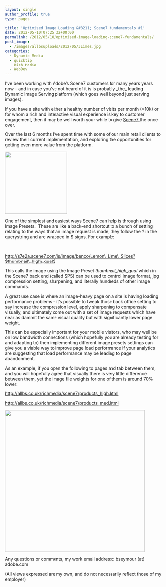 ```yaml
---
layout: single
author_profile: true
type: pages

title: 'Optimised Image Loading &#8211; Scene7 fundamentals #1'
date: 2012-05-10T07:25:32+00:00
permalink: /2012/05/10/optimised-image-loading-scene7-fundamentals/
post_image:
  - /images/allbsuploads/2012/05/3Limes.jpg
categories:
  - Dynamic Media
  - quicktip
  - Rich Media
  - WebDev
---
```

I&#8217;ve been working with Adobe&#8217;s Scene7 customers for many years years now &#8211; and in case you&#8217;ve not heard of it is is probably \_the\_ leading Dynamic Image Serving platform (which goes well beyond just serving images).

If you have a site with either a healthy number of visits per month (>10k) or for whom a rich and interactive visual experience is key to customer engagement, then it may be well worth your while to give <a title="http://www.scene7.com/" href="http://www.scene7.com/" target="_blank">Scene7 </a>the once over.

Over the last 6 months I&#8217;ve spent time with some of our main retail clients to review their current implementation, and exploring the opportunities for getting even more value from the platform.

<img class="wp-image-547 alignright" title="Lemon_Lime_Slices" src="http://ox10.it/allbs/wp-content/uploads/2012/05/Lemon_Lime_Slices-300x300.jpg" alt="" width="200" height="200" srcset="/images/allbsuploads/2012/05/Lemon_Lime_Slices-150x150.jpg 150w, /images/allbsuploads/2012/05/Lemon_Lime_Slices-300x300.jpg 300w, /images/allbsuploads/2012/05/Lemon_Lime_Slices.jpg 499w" sizes="(max-width: 200px) 100vw, 200px" />

One of the simplest and easiest ways Scene7 can help is through using Image Presets.  These are like a back-end shortcut to a bunch of setting relating to the ways that an image request is made, they follow the ? in the querystring and are wrapped in $ signs. For example:

&nbsp;

http://s7e2a.scene7.com/is/image/benco/Lemon\_Lime\_Slices?$thumbnail\_high\_qual$

This calls the image using the Image Preset $thumbnail\_high\_qual$ which in the Scene7 back end (called SPS) can be used to control image format, jpg compression setting, sharpening, and literally hundreds of other image commands.

A great use case is where an image-heavy page on a site is having loading performance problems &#8211; it&#8217;s possible to tweak those back office setting to say increase the compression level, apply sharpening to compensate visually, and ultimately come out with a set of image requests which have near as dammit the same visual quality but with significantly lower page weight.

This can be especially important for your mobile visitors, who may well be on low bandwidth connections (which hopefully you are already testing for and adapting to) then implementing different image presets settings can give you a viable way to improve page load performance if your analytics are suggesting that load performance may be leading to page abandonment.

As an example, if you open the following to pages and tab between them, and you will hopefully agree that visually there is very little difference between them, yet the image file weights for one of them is around 70% lower:

<a title="http://allbs.co.uk/richmedia/scene7/products_high.html" href="http://allbs.co.uk/richmedia/scene7/products_high.html" target="_blank">http://allbs.co.uk/richmedia/scene7/products_high.html</a>

<a title="http://allbs.co.uk/richmedia/scene7/products_med.html" href="http://allbs.co.uk/richmedia/scene7/products_med.html" target="_blank">http://allbs.co.uk/richmedia/scene7/products_med.html</a>

[<img class="wp-image-565 alignnone" title="Fruit Gallery" src="http://ox10.it/allbs/wp-content/uploads/2012/05/FruitGallery.png" alt="" width="450" height="457" />](http://ox10.it/allbs/richmedia/scene7/products_high.html)

Any questions or comments, my work email address:: bseymour (at) adobe.com

(All views expressed are my own, and do not necessarily reflect those of my employer)

